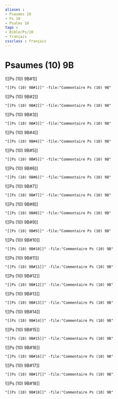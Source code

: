```yaml
---
aliases : 
- Psaumes 10
- Ps 10
- Psalms 10
tags : 
- Bible/Ps/10
- français
cssclass : français
---
```


# Psaumes (10) 9B

![[Ps (10) 9B#1]]

```query
"[[Ps (10) 9B#1]]" -file:"Commentaire Ps (10) 9B"
```

![[Ps (10) 9B#2]]

```query
"[[Ps (10) 9B#2]]" -file:"Commentaire Ps (10) 9B"
```

![[Ps (10) 9B#3]]

```query
"[[Ps (10) 9B#3]]" -file:"Commentaire Ps (10) 9B"
```

![[Ps (10) 9B#4]]

```query
"[[Ps (10) 9B#4]]" -file:"Commentaire Ps (10) 9B"
```

![[Ps (10) 9B#5]]

```query
"[[Ps (10) 9B#5]]" -file:"Commentaire Ps (10) 9B"
```

![[Ps (10) 9B#6]]

```query
"[[Ps (10) 9B#6]]" -file:"Commentaire Ps (10) 9B"
```

![[Ps (10) 9B#7]]

```query
"[[Ps (10) 9B#7]]" -file:"Commentaire Ps (10) 9B"
```

![[Ps (10) 9B#8]]

```query
"[[Ps (10) 9B#8]]" -file:"Commentaire Ps (10) 9B"
```

![[Ps (10) 9B#9]]

```query
"[[Ps (10) 9B#9]]" -file:"Commentaire Ps (10) 9B"
```

![[Ps (10) 9B#10]]

```query
"[[Ps (10) 9B#10]]" -file:"Commentaire Ps (10) 9B"
```

![[Ps (10) 9B#11]]

```query
"[[Ps (10) 9B#11]]" -file:"Commentaire Ps (10) 9B"
```

![[Ps (10) 9B#12]]

```query
"[[Ps (10) 9B#12]]" -file:"Commentaire Ps (10) 9B"
```

![[Ps (10) 9B#13]]

```query
"[[Ps (10) 9B#13]]" -file:"Commentaire Ps (10) 9B"
```

![[Ps (10) 9B#14]]

```query
"[[Ps (10) 9B#14]]" -file:"Commentaire Ps (10) 9B"
```

![[Ps (10) 9B#15]]

```query
"[[Ps (10) 9B#15]]" -file:"Commentaire Ps (10) 9B"
```

![[Ps (10) 9B#16]]

```query
"[[Ps (10) 9B#16]]" -file:"Commentaire Ps (10) 9B"
```

![[Ps (10) 9B#17]]

```query
"[[Ps (10) 9B#17]]" -file:"Commentaire Ps (10) 9B"
```

![[Ps (10) 9B#18]]

```query
"[[Ps (10) 9B#18]]" -file:"Commentaire Ps (10) 9B"
```

